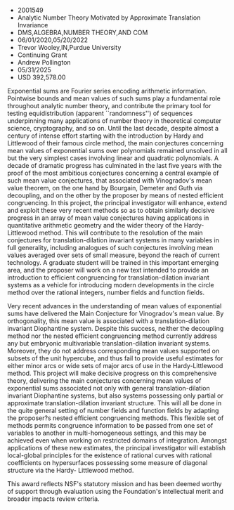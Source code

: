 
* 2001549
* Analytic Number Theory Motivated by Approximate Translation Invariance
* DMS,ALGEBRA,NUMBER THEORY,AND COM
* 06/01/2020,05/20/2022
* Trevor Wooley,IN,Purdue University
* Continuing Grant
* Andrew Pollington
* 05/31/2025
* USD 392,578.00

Exponential sums are Fourier series encoding arithmetic information. Pointwise
bounds and mean values of such sums play a fundamental role throughout analytic
number theory, and contribute the primary tool for testing equidistribution
(apparent ``randomness'') of sequences underpinning many applications of number
theory in theoretical computer science, cryptography, and so on. Until the last
decade, despite almost a century of intense effort starting with the
introduction by Hardy and Littlewood of their famous circle method, the main
conjectures concerning mean values of exponential sums over polynomials remained
unsolved in all but the very simplest cases involving linear and quadratic
polynomials. A decade of dramatic progress has culminated in the last five years
with the proof of the most ambitious conjectures concerning a central example of
such mean value conjectures, that associated with Vinogradov's mean value
theorem, on the one hand by Bourgain, Demeter and Guth via decoupling, and on
the other by the proposer by means of nested efficient congruencing. In this
project, the principal investigator will enhance, extend and exploit these very
recent methods so as to obtain similarly decisive progress in an array of mean
value conjectures having applications in quantitative arithmetic geometry and
the wider theory of the Hardy-Littlewood method. This will contribute to the
resolution of the main conjectures for translation-dilation invariant systems in
many variables in full generality, including analogues of such conjectures
involving mean values averaged over sets of small measure, beyond the reach of
current technology. A graduate student will be trained in this important
emerging area, and the proposer will work on a new text intended to provide an
introduction to efficient congruencing for translation-dilation invariant
systems as a vehicle for introducing modern developments in the circle method
over the rational integers, number fields and function fields.

Very recent advances in the understanding of mean values of exponential sums
have delivered the Main Conjecture for Vinogradov's mean value. By
orthogonality, this mean value is associated with a translation-dilation
invariant Diophantine system. Despite this success, neither the decoupling
method nor the nested efficient congruencing method currently address any but
embryonic multivariable translation-dilation invariant systems. Moreover, they
do not address corresponding mean values supported on subsets of the unit
hypercube, and thus fail to provide useful estimates for either minor arcs or
wide sets of major arcs of use in the Hardy-Littlewood method. This project will
make decisive progress on this comprehensive theory, delivering the main
conjectures concerning mean values of exponential sums associated not only with
general translation-dilation invariant Diophantine systems, but also systems
possessing only partial or approximate translation-dilation invariant structure.
This will all be done in the quite general setting of number fields and function
fields by adapting the proposer?s nested efficient congruencing methods. This
flexible set of methods permits congruence information to be passed from one set
of variables to another in multi-homogeneous settings, and this may be achieved
even when working on restricted domains of integration. Amongst applications of
these new estimates, the principal investigator will establish local-global
principles for the existence of rational curves with rational coefficients on
hypersurfaces possessing some measure of diagonal structure via the Hardy-
Littlewood method.

This award reflects NSF's statutory mission and has been deemed worthy of
support through evaluation using the Foundation's intellectual merit and broader
impacts review criteria.
